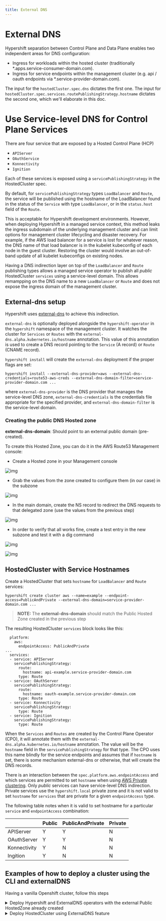 ```yaml
---
title: External DNS
---
```


# External DNS

Hypershift separation between Control Plane and Data Plane enables two independent areas for DNS configuration: 

* Ingress for workloads within the hosted cluster (traditionally *.apps.service-consumer-domain.com).
* Ingress for service endpoints within the management cluster (e.g. api / oauth endpoints via *.service-provider-domain.com).


The input for the `hostedCluster.spec.dns` dictates the first one.
The input for `hostedCluster.spec.services.routePublishingStrategy.hostname` dictates the second one, which we'll elaborate in this doc.

# Use Service-level DNS for Control Plane Services
There are four service that are exposed by a Hosted Control Plane (HCP)

* `APIServer`
* `OAuthService`
* `Konnectivity`
* `Ignition`

Each of these services is exposed using a `servicePublishingStrategy` in the HostedCluster spec.

By default, for `servicePublishingStrategy` types `LoadBalancer` and `Route`, the service will be published using the hostname of the LoadBalancer found in the status of the `Service` with type `LoadBalancer`, or in the `status.host` field of the `Route`.

This is acceptable for Hypershift development environments.  However, when deploying Hypershift in a managed service context, this method leaks the ingress subdomain of the underlying management cluster and can limit options for management cluster lifecycling and disaster recovery.  For example, if the AWS load balancer for a service is lost for whatever reason, the DNS name of that load balancer is in the kubelet kubeconfig of each node in the guest cluster.  Restoring the cluster would involve an out-of-band update of all kubelet kubeconfigs on existing nodes.

Having a DNS indirection layer on top of the `LoadBalancer` and `Route` publishing types allows a managed service operator to publish all _public_ HostedCluster `services` using a service-level domain.  This allows remampping on the DNS name to a new `LoadBalancer` or `Route` and does not expose the ingress domain of the management cluster.

## External-dns setup

Hypershift uses [external-dns](https://github.com/openshift/external-dns) to achieve this indirection.

`external-dns` is optionally deployed alongside the `hypershift-operator` in the `hypershift` namespace of the management cluster. It watches the cluster for `Services` or `Routes` with the `external-dns.alpha.kubernetes.io/hostname` annotation.  This value of this annotation is used to create a DNS record pointing to the `Service` (A record) or `Route` (CNAME record).

`hypershift install` will create the `external-dns` deployment if the proper flags are set:

```
hypershift install --external-dns-provider=aws --external-dns-credentials=route53-aws-creds --external-dns-domain-filter=service-provider-domain.com ...
```

where `external-dns-provider` is the DNS provider that manages the service-level DNS zone, `external-dns-credentials` is the credentials file appropriate for the specified provider, and `external-dns-domain-filter` is the service-level domain.

### Creating the public DNS Hosted zone

**external-dns-domain**: Should point to an external public domain (pre-created).

To create this Hosted Zone, you can do it in the AWS Route53 Management console:

- Create a Hosted zone in your Management console

![img](../../images/create-hosted-zone.png)

- Grab the values from the zone created to configure them (in our case) in the subzone

![img](../../images/hosted-zone-created.png)

- In the main domain, create the NS record to redirect the DNS requests to that delegated zone (use the values from the previous step)

![img](../../images/create-ns-record-in-domain.png)

- In order to verify that all works fine, create a test entry in the new subzone and test it with a dig command

![img](../../images/create-test-record-in-public-hz.png)

![img](../../images/dig-test.png)

## HostedCluster with Service Hostnames

Create a HostedCluster that sets `hostname` for `LoadBalancer` and `Route` services:

```
hypershift create cluster aws --name=example --endpoint-access=PublicAndPrivate --external-dns-domain=service-provider-domain.com ...
```

> **NOTE:** The **external-dns-domain** should match the Public Hosted Zone created in the previous step

The resulting HostedCluster `services` block looks like this:

```
  platform:
    aws:
      endpointAccess: PublicAndPrivate
...
  services:
  - service: APIServer
    servicePublishingStrategy:
      route:
        hostname: api-example.service-provider-domain.com
      type: Route
  - service: OAuthServer
    servicePublishingStrategy:
      route:
        hostname: oauth-example.service-provider-domain.com
      type: Route
  - service: Konnectivity
    servicePublishingStrategy:
      type: Route
  - service: Ignition
    servicePublishingStrategy:
      type: Route
```

When the `Services` and `Routes` are created by the Control Plane Operator (CPO), it will annotate them with the `external-dns.alpha.kubernetes.io/hostname` annotation. The value will be the `hostname` field in the `servicePublishingStrategy` for that type.  The CPO uses this name blindly for the service endpoints and assumes that if `hostname` is set, there is some mechanism external-dns or otherwise, that will create the DNS records.

There is an interaction between the `spec.platform.aws.endpointAccess` and which services are permitted to set `hostname` when using [AWS Private clustering](deploy-aws-private-clusters.md).  Only *public* services can have service-level DNS indirection.  Private services use the `hypershift.local` private zone and it is not valid to set `hostname` for `services` that are private for a given `endpointAccess` type.

The following table notes when it is valid to set hostname for a particular `service` and `endpointAccess` combination:

|              | Public | PublicAndPrivate | Private |
|--------------|--------|------------------|---------|
| APIServer    | Y      | Y                | N       |
| OAuthServer  | Y      | Y                | N       |
| Konnectivity | Y      | N                | N       |
| Ingition     | Y      | N                | N       |

## Examples of how to deploy a cluster using the CLI and externalDNS

Having a vanilla Openshift cluster, follow this steps

<details>
<summary>Deploy Hypershift and ExternalDNS operators with the external Public HostedZone already created</summary>

- Ensure the public hosted zone already exists, in our case is `service-provider-domain.com` 
- Hypershift Deployment command
```bash
export KUBECONFIG=<PATH TO MANAGEMENT's CLUSTER's KUBECONFIG's>
export REGION=us-west-1
export BUCKET_NAME=jparrill-hosted-us-west-1
export AWS_CREDS=~/.aws/credentials

hypershift install \
    --oidc-storage-provider-s3-bucket-name ${BUCKET_NAME} \
    --oidc-storage-provider-s3-credentials ${AWS_CREDS} \
    --oidc-storage-provider-s3-region ${REGION} \
    --external-dns-provider=aws \
    --external-dns-credentials=${AWS_CREDS} \
    --external-dns-domain-filter=service-provider-domain.com \
    --private-platform AWS \
    --aws-private-creds ${AWS_CREDS} \
    --aws-private-region ${REGION}
```

</details>

<details>
<summary>Deploy HostedCluster using ExternalDNS feature</summary>

- Ensure the `externaldns` operator is up and the internal flags points to the desired public hosted zone
- HostedCluster Deployment command 
```bash
export KUBECONFIG=<MGMT Cluster Kubeconfig>
export AWS_CREDS=~/.aws/credentials
export REGION=us-west-1

hypershift create cluster aws \
    --aws-creds ${AWS_CREDS} \
    --instance-type m6i.xlarge \
    --region ${REGION} \
    --auto-repair \
    --generate-ssh \
    --name jparrill-hosted \
    --namespace clusters \
    --base-domain service-consumer-domain.com \
    --node-pool-replicas 2 \
    --pull-secret ${HOME}/pull_secret.json \
    --release-image quay.io/openshift-release-dev/ocp-release:4.12.0-ec.3-x86_64 \
    --external-dns-domain=service-provider-domain.com \
    --endpoint-access=PublicAndPrivate
```

Let's remark some things from this command:<br>

```bash
- external-dns-domain: Points to our public externalDNS hosted zone service-provider-domain.com, typically in an AWS account owned by the service provider.
- base-domain: Points to the public hosted zone service-consumer-domain.com, typically in an AWS account owned by the service consumer. 
- endpoint-access: Is set as PublicAndPrivate. ExternalDNS feature only could be used with Public and PublicAndPrivate configurations.
```

</details>
